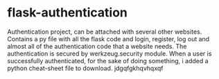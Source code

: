 # flask-authentication
Authentication project, can be attached with several other websites.
Contains a py file with all the flask code and login, register, log out and almost all of the authentication code that a website needs. The authentication is secured by werkzeug.security module. 
When a user is successfully authenticated, for the sake of doing something, i added a python cheat-sheet file to download. 
jdgqfgkhqvhqxqf
